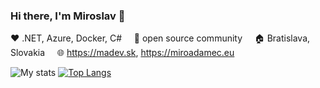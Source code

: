 ### Hi there, I'm Miroslav 👋
:heart: .NET, Azure, Docker, C# &nbsp;&nbsp;&nbsp; :love_letter: open source community &nbsp;&nbsp;&nbsp; :house: Bratislava, Slovakia &nbsp;&nbsp;&nbsp; :globe_with_meridians: https://madev.sk, https://miroadamec.eu

![My stats](https://github-readme-stats-eight-jade.vercel.app/api?username=mirecad&count_private=true&show_icons=true&theme=vue-dark)
[![Top Langs](https:/github-readme-stats-eight-jade.vercel.app/api/top-langs/?username=mirecad&layout=compact)](https://github.com/mirecad)
